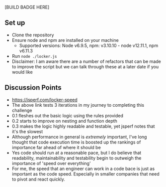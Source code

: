 [BUILD BADGE HERE]


## Set up

- Clone the repository
- Ensure node and npm are installed on your machine
  - Supported versions: Node v6.9.5, npm: v3.10.10 - node v12.11.1, npm v6.11.3
- Run `node ./locker.js`
- Disclaimer: I am aware there are a number of refactors that can be made to improve the script but we can talk through these at a later date if you would like

## Discussion Points

- https://jsperf.com/locker-speed
- The above link tests 3 iterations in my journey to completing this challenge
- 0.1 fleshes out the basic logic using the rules provided
- 0.2 starts to improve on nesting and function depth
- 0.3 makes the logic highly readable and testable, yet jsperf notes that it's the slowest
- Although performance in general is *extremely* important, I've long thought that code execution time is boosted up the rankings of importance far ahead of where it should be
- Yes code should run at a reasonable pace, but I do believe that readability, maintainability and testability begin to outweigh the importance of 'speed over everything'
- For me, the speed that an engineer can work in a code bace is just as important as the code speed. Especially in smaller companies that need to pivot and react quickly.